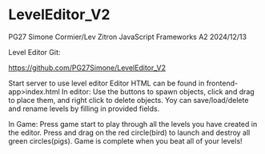 # LevelEditor_V2

PG27 Simone Cormier/Lev Zitron
JavaScript Frameworks
A2
2024/12/13

Level Editor Git:

https://github.com/PG27Simone/LevelEditor_V2

Start server to use level editor
Editor HTML can be found in frontend-app>index.html
In editor:
Use the buttons to spawn objects, click and drag to place them, and right click to delete objects. Yoy can save/load/delete and rename levels by filling in provided fields.

In Game:
Press game start to play through all the levels you have created in the editor. Press and drag on the red circle(bird) to launch and destroy all green circles(pigs). Game is complete when you beat all of your levels!
